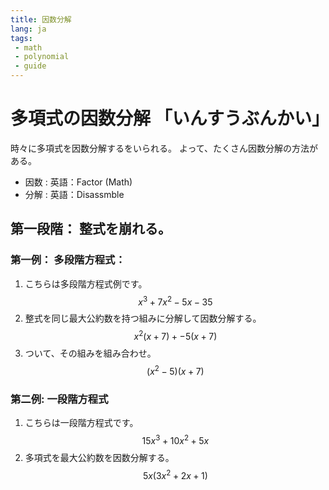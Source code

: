 ```yaml
---
title: 因数分解
lang: ja
tags:
 - math
 - polynomial
 - guide
---
```

# 多項式の因数分解 「いんすうぶんかい」
時々に多項式を因数分解するをいられる。 よって、たくさん因数分解の方法がある。

- 因数 : 英語：Factor (Math)
- 分解 : 英語：Disassmble 


## 第一段階： 整式を崩れる。
### 第一例： 多段階方程式：
1. こちらは多段階方程式例です。
$$
x^3+7x^2-5x-35
$$
2. 整式を同じ最大公約数を持つ組みに分解して因数分解する。
$$
x^2(x+7)+-5(x+7)
$$
3. ついて、その組みを組み合わせ。　
$$
(x^2-5)(x+7)
$$

### 第二例: 一段階方程式
1. こちらは一段階方程式です。
$$
15x^3+10x^2+5x
$$
2. 多項式を最大公約数を因数分解する。
$$
5x(3x^2+2x+1)
$$

